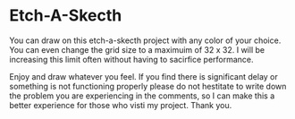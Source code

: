 # Etch-A-Skecth

You can draw on this etch-a-skecth project with any color of your choice. You can even change the grid size to a maximuim of 32 x 32. I will be increasing this limit often without having to sacirfice performance. 

Enjoy and draw whatever you feel. If you find there is significant delay or something is not functioning properly please do not hestitate to write down the problem you are experiencing in the comments, so I can make this a better experience for those who visti my project. Thank you.